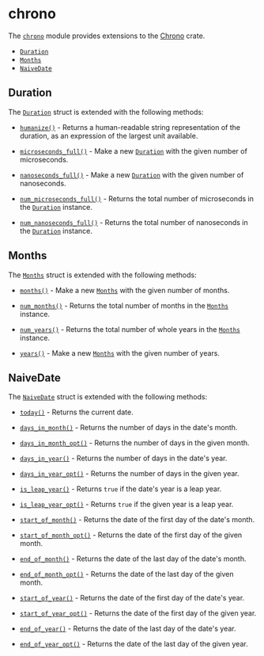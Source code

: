 # chrono

[`Duration`]: https://docs.rs/chrono/latest/chrono/struct.Duration.html
[`Months`]:   https://docs.rs/chrono/latest/chrono/struct.Months.html

The [`chrono`](https://docs.rs/rubedo/latest/rubedo/chrono/index.html) module
provides extensions to the [Chrono](https://crates.io/crates/chrono) crate.

  - [`Duration`](#duration)
  - [`Months`](#months)
  - [`NaiveDate`](#naivedate)


## Duration

The [`Duration`][] struct is extended with the following methods:

  - [`humanize()`](https://docs.rs/rubedo/latest/rubedo/chrono/trait.DurationExt.html#tymethod.humanize) -
    Returns a human-readable string representation of the duration, as an
    expression of the largest unit available.

  - [`microseconds_full()`](https://docs.rs/rubedo/latest/rubedo/chrono/trait.DurationExt.html#tymethod.microseconds_full) -
    Make a new [`Duration`][] with the given number of microseconds.

  - [`nanoseconds_full()`](https://docs.rs/rubedo/latest/rubedo/chrono/trait.DurationExt.html#tymethod.nanoseconds_full) -
    Make a new [`Duration`][] with the given number of nanoseconds.

  - [`num_microseconds_full()`](https://docs.rs/rubedo/latest/rubedo/chrono/trait.DurationExt.html#tymethod.num_microseconds_full) -
    Returns the total number of microseconds in the [`Duration`][] instance.

  - [`num_nanoseconds_full()`](https://docs.rs/rubedo/latest/rubedo/chrono/trait.DurationExt.html#tymethod.num_nanoseconds_full) -
    Returns the total number of nanoseconds in the [`Duration`][] instance.


## Months

The [`Months`][] struct is extended with the following methods:

  - [`months()`](https://docs.rs/rubedo/latest/rubedo/chrono/trait.MonthsExt.html#tymethod.months) -
    Make a new [`Months`][] with the given number of months.

  - [`num_months()`](https://docs.rs/rubedo/latest/rubedo/chrono/trait.DurationExt.html#tymethod.num_months) -
    Returns the total number of months in the [`Months`][] instance.

  - [`num_years()`](https://docs.rs/rubedo/latest/rubedo/chrono/trait.DurationExt.html#tymethod.num_years) -
    Returns the total number of whole years in the [`Months`][] instance.

  - [`years()`](https://docs.rs/rubedo/latest/rubedo/chrono/trait.MonthsExt.html#tymethod.years) -
    Make a new [`Months`][] with the given number of years.


## NaiveDate

The [`NaiveDate`](https://docs.rs/chrono/latest/chrono/naive/struct.NaiveDate.html)
struct is extended with the following methods:

  - [`today()`](https://docs.rs/rubedo/latest/rubedo/chrono/trait.NaiveDateExt.html#tymethod.today) -
    Returns the current date.

  - [`days_in_month()`](https://docs.rs/rubedo/latest/rubedo/chrono/trait.NaiveDateExt.html#tymethod.days_in_month) -
    Returns the number of days in the date's month.

  - [`days_in_month_opt()`](https://docs.rs/rubedo/latest/rubedo/chrono/trait.NaiveDateExt.html#tymethod.days_in_month_opt) -
    Returns the number of days in the given month.

  - [`days_in_year()`](https://docs.rs/rubedo/latest/rubedo/chrono/trait.NaiveDateExt.html#tymethod.days_in_year) -
    Returns the number of days in the date's year.

  - [`days_in_year_opt()`](https://docs.rs/rubedo/latest/rubedo/chrono/trait.NaiveDateExt.html#tymethod.days_in_year_opt) -
    Returns the number of days in the given year.

  - [`is_leap_year()`](https://docs.rs/rubedo/latest/rubedo/chrono/trait.NaiveDateExt.html#tymethod.is_leap_year) -
    Returns `true` if the date's year is a leap year.

  - [`is_leap_year_opt()`](https://docs.rs/rubedo/latest/rubedo/chrono/trait.NaiveDateExt.html#tymethod.is_leap_year_opt) -
    Returns `true` if the given year is a leap year.

  - [`start_of_month()`](https://docs.rs/rubedo/latest/rubedo/chrono/trait.NaiveDateExt.html#tymethod.start_of_month) -
    Returns the date of the first day of the date's month.

  - [`start_of_month_opt()`](https://docs.rs/rubedo/latest/rubedo/chrono/trait.NaiveDateExt.html#tymethod.start_of_month_opt) -
    Returns the date of the first day of the given month.

  - [`end_of_month()`](https://docs.rs/rubedo/latest/rubedo/chrono/trait.NaiveDateExt.html#tymethod.end_of_month) -
    Returns the date of the last day of the date's month.

  - [`end_of_month_opt()`](https://docs.rs/rubedo/latest/rubedo/chrono/trait.NaiveDateExt.html#tymethod.end_of_month_opt) -
    Returns the date of the last day of the given month.

  - [`start_of_year()`](https://docs.rs/rubedo/latest/rubedo/chrono/trait.NaiveDateExt.html#tymethod.start_of_year) -
    Returns the date of the first day of the date's year.

  - [`start_of_year_opt()`](https://docs.rs/rubedo/latest/rubedo/chrono/trait.NaiveDateExt.html#tymethod.start_of_year_opt) -
    Returns the date of the first day of the given year.

  - [`end_of_year()`](https://docs.rs/rubedo/latest/rubedo/chrono/trait.NaiveDateExt.html#tymethod.end_of_year) -
    Returns the date of the last day of the date's year.

  - [`end_of_year_opt()`](https://docs.rs/rubedo/latest/rubedo/chrono/trait.NaiveDateExt.html#tymethod.end_of_year_opt) -
    Returns the date of the last day of the given year.


